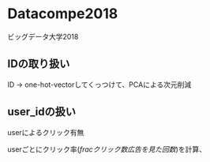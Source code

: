 # Datacompe2018
ビッグデータ大学2018

## IDの取り扱い
ID -> one-hot-vectorしてくっつけて、PCAによる次元削減 

## user_idの扱い
userによるクリック有無

userごとにクリック率($frac{クリック数}{広告を見た回数}$)を計算、
